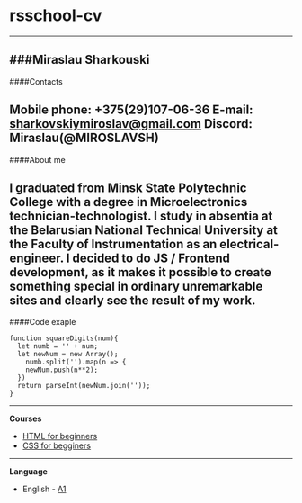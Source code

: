 # rsschool-cv
-----------
###Miraslau Sharkouski
-----------
####Contacts

**Mobile phone:** +375(29)107-06-36
**E-mail:** sharkovskiymiroslav@gmail.com
**Discord:** Miraslau(@MIROSLAVSH) 
------------
####About me

I graduated from Minsk State Polytechnic College with a degree in Microelectronics technician-technologist. I study in absentia at the Belarusian National Technical University at the Faculty of Instrumentation as an electrical-engineer.
I decided to do JS / Frontend development, as it makes it possible to create something special in ordinary unremarkable sites and clearly see the result of my work.
------------
####Code exaple
```
function squareDigits(num){    
  let numb = '' + num;
  let newNum = new Array();
    numb.split('').map(n => {
    newNum.push(n**2);
  })
  return parseInt(newNum.join(''));
}
 ```
-------------
**Courses**
- [HTML for beginners](https://ru.code-basics.com/languages/html)
- [CSS  for begginers](https://ru.code-basics.com/languages/css)
--------------
 **Language**
 - English - [A1](https://www.efset.org/quick-check/take-test/#set15-190/result)
